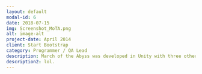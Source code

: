 ```yaml
---
layout: default
modal-id: 6
date: 2018-07-15
img: Screenshot_MoTA.png
alt: image-alt
project-date: April 2014
client: Start Bootstrap
category: Programmer / QA Lead
description: March of the Abyss was developed in Unity with three other students from my final year at UEL, for this project I was lead support for the programming together with Christian Stanley. I also was the Quality Assurance (QA) Lead to run all the playtests and created the reports during the development phases of the project. 
description2: lol.
---
```

